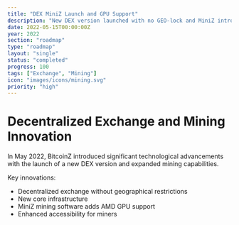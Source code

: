```yaml
---
title: "DEX MiniZ Launch and GPU Support"
description: "New DEX version launched with no GEO-lock and MiniZ introducing AMD GPU support"
date: 2022-05-15T00:00:00Z
year: 2022
section: "roadmap"
type: "roadmap"
layout: "single"
status: "completed"
progress: 100
tags: ["Exchange", "Mining"]
icon: "images/icons/mining.svg"
priority: "high"
---
```


# Decentralized Exchange and Mining Innovation

In May 2022, BitcoinZ introduced significant technological advancements with the launch of a new DEX version and expanded mining capabilities.

Key innovations:
- Decentralized exchange without geographical restrictions
- New core infrastructure
- MiniZ mining software adds AMD GPU support
- Enhanced accessibility for miners
